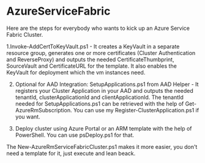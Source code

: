 # AzureServiceFabric

Here are the steps for everybody who wants to kick up an Azure Service Fabric Cluster.

1.Invoke-AddCertToKeyVault.ps1 - It creates a KeyVault in a separate resource group, generates one or more certificates (Cluster Authentication and ReverseProxy) and outputs the needed CertificateThumbprint, SourceVault and CertificateURL for the template. It also enables the KeyVault for deployment which the vm instances need.

2.	Optional for AAD Integration: SetupApplications.ps1 from AAD Helper - It registers your Cluster Application in your AAD and outputs the needed tenantId, clusterApplicationId and clientApplicationId. The tenantId needed for SetupApplications.ps1 can be retrieved with the help of Get-AzureRmSubscription. You can use my Register-ClusterApplication.ps1 if you want.

3.	Deploy cluster using Azure Portal or an ARM template with the help of PowerShell. You can use psDeploy.ps1 for that.

The New-AzureRmServiceFabricCluster.ps1 makes it more easier, you don't need a template for it, just execute and lean beack.
